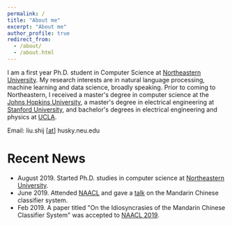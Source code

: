 ```yaml
---
permalink: /
title: "About me"
excerpt: "About me"
author_profile: true
redirect_from: 
  - /about/
  - /about.html
---
```


I am a first year Ph.D. student in Computer Science at [Northeastern University](https://www.khoury.northeastern.edu). My research interests are in natural language processing, machine learning and data science, broadly speaking. Prior to coming to Northeastern, I received a master's degree in computer science at the [Johns Hopkins University](https://www.cs.jhu.edu), a master's degree in electrical engineering at [Stanford University](https://ee.stanford.edu), and bachelor's degrees in electrical engineering and physics at [UCLA](http://www.ucla.edu).

Email: liu.shij [[at](https://en.wikipedia.org/wiki/At_sign)] husky.neu.edu

# Recent News

* August 2019. Started Ph.D. studies in computer science at [Northeastern University](https://www.khoury.northeastern.edu).
* June 2019. Attended [NAACL](https://naacl2019.org) and gave a [talk](https://shijia-liu.github.io/talks/2019-06-05-naacl/) on the Mandarin Chinese classifier system.
* Feb 2019. A paper titled "On the Idiosyncrasies of the Mandarin Chinese Classifier System" was accepted to [NAACL 2019](https://naacl2019.org).

